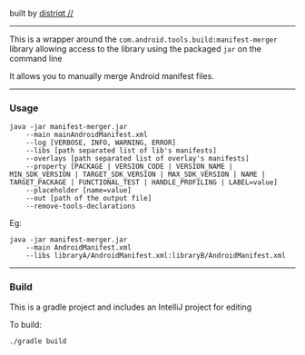 
built by [distriqt //](https://distriqt.com)

---

This is a wrapper around the `com.android.tools.build:manifest-merger` library allowing access to the library using the packaged `jar` on the command line

It allows you to manually merge Android manifest files.


---

### Usage 

```
java -jar manifest-merger.jar
    --main mainAndroidManifest.xml
    --log [VERBOSE, INFO, WARNING, ERROR]
    --libs [path separated list of lib's manifests]
    --overlays [path separated list of overlay's manifests]
    --property [PACKAGE | VERSION_CODE | VERSION_NAME | MIN_SDK_VERSION | TARGET_SDK_VERSION | MAX_SDK_VERSION | NAME | TARGET_PACKAGE | FUNCTIONAL_TEST | HANDLE_PROFILING | LABEL=value]
    --placeholder [name=value]
    --out [path of the output file]
    --remove-tools-declarations
``` 


Eg:

```
java -jar manifest-merger.jar 
    --main AndroidManifest.xml
    --libs libraryA/AndroidManifest.xml:libraryB/AndroidManifest.xml
``` 


--- 

### Build

This is a gradle project and includes an IntelliJ project for editing

To build:

```
./gradle build
```
